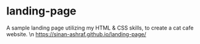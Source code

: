 # landing-page
A sample landing page utilizing my HTML & CSS skills, to create a cat cafe website. \n
https://sinan-ashraf.github.io/landing-page/
